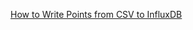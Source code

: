 
[How to Write Points from CSV to InfluxDB](https://www.influxdata.com/blog/how-to-write-points-from-csv-to-influxdb/)
